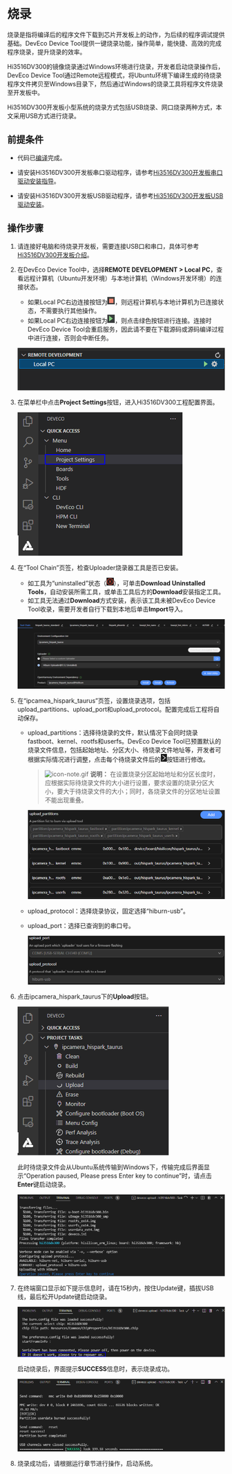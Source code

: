 # 烧录


烧录是指将编译后的程序文件下载到芯片开发板上的动作，为后续的程序调试提供基础。DevEco Device Tool提供一键烧录功能，操作简单，能快捷、高效的完成程序烧录，提升烧录的效率。


Hi3516DV300的镜像烧录通过Windows环境进行烧录，开发者启动烧录操作后，DevEco Device Tool通过Remote远程模式，将Ubuntu环境下编译生成的待烧录程序文件拷贝至Windows目录下，然后通过Windows的烧录工具将程序文件烧录至开发板中。


Hi3516DV300开发板小型系统的烧录方式包括USB烧录、网口烧录两种方式，本文采用USB方式进行烧录。


## 前提条件

- 代码已[编译](quickstart-ide-3516-build.md)完成。

- 请安装Hi3516DV300开发板串口驱动程序，请参考[Hi3516DV300开发板串口驱动安装指导](https://device.harmonyos.com/cn/docs/documentation/guide/hi3516_hi3518-drivers-0000001050743695)。

- 请安装Hi3516DV300开发板USB驱动程序，请参考[Hi3516DV300开发板USB驱动安装](https://device.harmonyos.com/cn/docs/documentation/guide/usb_driver-0000001058690393)。


## 操作步骤

1. 请连接好电脑和待烧录开发板，需要连接USB口和串口，具体可参考[Hi3516DV300开发板介绍](quickstart-appendix-hi3516.md)。

2. 在DevEco Device Tool中，选择**REMOTE DEVELOPMENT &gt; Local PC**，查看远程计算机（Ubuntu开发环境）与本地计算机（Windows开发环境）的连接状态。
   - 如果Local PC右边连接按钮为![zh-cn_image_0000001326512673](figures/zh-cn_image_0000001326512673.png)，则远程计算机与本地计算机为已连接状态，不需要执行其他操作。
   - 如果Local PC右边连接按钮为![zh-cn_image_0000001275432904](figures/zh-cn_image_0000001275432904.png)，则点击绿色按钮进行连接。连接时DevEco Device Tool会重启服务，因此请不要在下载源码或源码编译过程中进行连接，否则会中断任务。

   ![zh-cn_image_0000001285658392](figures/zh-cn_image_0000001285658392.png)

3. 在菜单栏中点击**Project Settings**按钮，进入Hi3516DV300工程配置界面。

   ![zh-cn_image_0000001275752808](figures/zh-cn_image_0000001275752808.png)

4. 在“Tool Chain”页签，检查Uploader烧录器工具是否已安装。

   - 如工具为“uninstalled”状态（![status_uninstall](figures/status_uninstall.png)），可单击**Download Uninstalled Tools**，自动安装所需工具，或单击工具后方的**Download**安装指定工具。
   - 如工具无法通过**Download**方式安装，表示该工具未被DevEco Device Tool收录，需要开发者自行下载到本地后单击**Import**导入。

   ![3516_false](figures/3516_false.png)

5. 在“ipcamea_hispark_taurus”页签，设置烧录选项，包括upload_partitions、upload_port和upload_protocol。配置完成后工程将自动保存。
   - upload_partitions：选择待烧录的文件，默认情况下会同时烧录fastboot、kernel、rootfs和userfs。DevEco Device Tool已预置默认的烧录文件信息，包括起始地址、分区大小、待烧录文件地址等，开发者可根据实际情况进行调整，点击每个待烧录文件后的![zh-cn_image_0000001275592884](figures/zh-cn_image_0000001275592884.png)按钮进行修改。
      > ![icon-note.gif](public_sys-resources/icon-note.gif) **说明：**
      > 在设置烧录分区起始地址和分区长度时，应根据实际待烧录文件的大小进行设置，要求设置的烧录分区大小，要大于待烧录文件的大小；同时，各烧录文件的分区地址设置不能出现重叠。

      ![3516-small-partitions](figures/3516-small-partitions.png)
      
   - upload_protocol：选择烧录协议，固定选择“hiburn-usb”。
   - upload_port：选择已查询到的串口号。

      ![3516-small-usb](figures/3516-small-usb.png)

6. 点击ipcamera_hispark_taurus下的**Upload**按钮。

   ![zh-cn_image_0000001326234609](figures/zh-cn_image_0000001326234609.png)

   此时待烧录文件会从Ubuntu系统传输到Windows下，传输完成后界面显示“Operation paused, Please press Enter key to continue”时，请点击**Enter**键启动烧录。

   ![zh-cn_image_0000001275835836](figures/zh-cn_image_0000001275835836.png)

7. 在终端窗口显示如下提示信息时，请在15秒内，按住Update键，插拔USB线，最后松开Update键启动烧录。

   ![zh-cn_image_0000001326412233](figures/zh-cn_image_0000001326412233.png)

   启动烧录后，界面提示**SUCCESS**信息时，表示烧录成功。

   ![zh-cn_image_0000001276317464](figures/zh-cn_image_0000001276317464.png)

8. 烧录成功后，请根据运行章节进行操作，启动系统。
